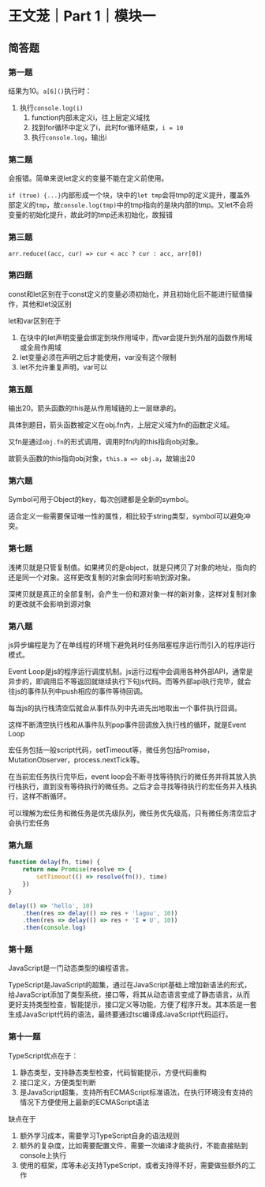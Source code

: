 # 王文茏｜Part 1｜模块一

## 简答题

### 第一题

结果为10。`a[6]()`执行时：

1. 执行`console.log(i)`
   1. function内部未定义i，往上层定义域找
   2. 找到for循环中定义了i，此时for循环结束，`i = 10`
   3. 执行`console.log`，输出i

### 第二题

会报错。简单来说let定义的变量不能在定义前使用。

`if (true) {...}`内部形成一个块，块中的`let tmp`会将tmp的定义提升，覆盖外部定义的`tmp`，故`console.log(tmp)`中的tmp指向的是块内部的tmp。又let不会将变量的初始化提升，故此时的tmp还未初始化，故报错

### 第三题

`arr.reduce((acc, cur) => cur < acc ? cur : acc, arr[0])`

### 第四题

const和let区别在于const定义的变量必须初始化，并且初始化后不能进行赋值操作，其他和let没区别

let和var区别在于

1. 在块中的let声明变量会绑定到块作用域中，而var会提升到外层的函数作用域或全局作用域
2. let变量必须在声明之后才能使用，var没有这个限制
3. let不允许重复声明，var可以

### 第五题

输出20。箭头函数的this是从作用域链的上一层继承的。

具体到题目，箭头函数被定义在obj.fn内，上层定义域为fn的函数定义域。

又fn是通过`obj.fn`的形式调用，调用时fn内的this指向obj对象。

故箭头函数的this指向obj对象，`this.a => obj.a`，故输出20

### 第六题

Symbol可用于Object的key，每次创建都是全新的symbol。

适合定义一些需要保证唯一性的属性，相比较于string类型，symbol可以避免冲突。

### 第七题

浅拷贝就是只管复制值。如果拷贝的是object，就是只拷贝了对象的地址，指向的还是同一个对象。这样更改复制的对象会同时影响到源对象。

深拷贝就是真正的全部复制，会产生一份和源对象一样的新对象，这样对复制对象的更改就不会影响到源对象

### 第八题

js异步编程是为了在单线程的环境下避免耗时任务阻塞程序运行而引入的程序运行模式。

Event Loop是js的程序运行调度机制。js运行过程中会调用各种外部API，通常是异步的，即调用后不等返回就继续执行下句js代码。而等外部api执行完毕，就会往js的事件队列中push相应的事件等待回调。

每当js的执行栈清空后就会从事件队列中先进先出地取出一个事件执行回调。

这样不断清空执行栈和从事件队列pop事件回调放入执行栈的循环，就是Event Loop

宏任务包括一般script代码，setTimeout等，微任务包括Promise，MutationObserver，process.nextTick等。

在当前宏任务执行完毕后，event loop会不断寻找等待执行的微任务并将其放入执行栈执行，直到没有等待执行的微任务。之后才会寻找等待执行的宏任务并入栈执行，这样不断循环。

可以理解为宏任务和微任务是优先级队列，微任务优先级高，只有微任务清空后才会执行宏任务

### 第九题

```js
function delay(fn, time) {
    return new Promise(resolve => {
        setTimeout(() => resolve(fn()), time)
    })
}

delay(() => 'hello', 10)
    .then(res => delay(() => res + 'lagou', 10))
    .then(res => delay(() => res + 'I ❤ U', 10))
    .then(console.log)
```

### 第十题

JavaScript是一门动态类型的编程语言。

TypeScript是JavaScript的超集，通过在JavaScript基础上增加新语法的形式，给JavaScript添加了类型系统，接口等，将其从动态语言变成了静态语言，从而更好支持类型检查，智能提示，接口定义等功能，方便了程序开发。其本质是一套生成JavaScript代码的语法，最终要通过tsc编译成JavaScript代码运行。

### 第十一题

TypeScript优点在于：

1. 静态类型，支持静态类型检查，代码智能提示，方便代码重构
2. 接口定义，方便类型判断
3. 是JavaScript超集，支持所有ECMAScript标准语法，在执行环境没有支持的情况下方便使用上最新的ECMAScript语法

缺点在于

1. 额外学习成本，需要学习TypeScript自身的语法规则
2. 额外的复杂度，比如需要配置文件，需要一次编译才能执行，不能直接贴到console上执行
3. 使用的框架，库等未必支持TypeScript，或者支持得不好，需要做些额外的工作



